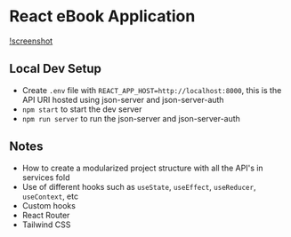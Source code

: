 # React eBook Application

[!screenshot](react-ebook-app.png)

## Local Dev Setup
- Create `.env` file with `REACT_APP_HOST=http://localhost:8000`, this is the API URI hosted using json-server and json-server-auth
- `npm start` to start the dev server
- `npm run server` to run the json-server and json-server-auth

## Notes
- How to create a modularized project structure with all the API's in services fold
- Use of different hooks such as `useState`, `useEffect`, `useReducer`, `useContext`, etc
- Custom hooks
- React Router
- Tailwind CSS
